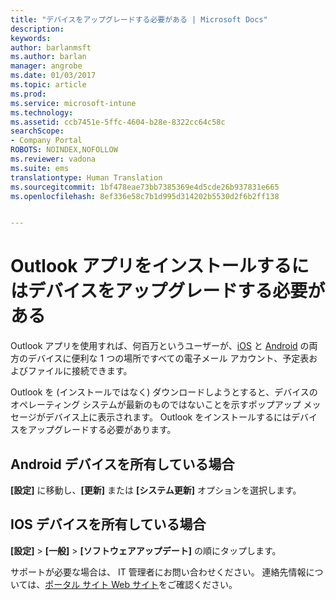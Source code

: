 ```yaml
---
title: "デバイスをアップグレードする必要がある | Microsoft Docs"
description: 
keywords: 
author: barlanmsft
ms.author: barlan
manager: angrobe
ms.date: 01/03/2017
ms.topic: article
ms.prod: 
ms.service: microsoft-intune
ms.technology: 
ms.assetid: ccb7451e-5ffc-4604-b28e-8322cc64c58c
searchScope:
- Company Portal
ROBOTS: NOINDEX,NOFOLLOW
ms.reviewer: vadona
ms.suite: ems
translationtype: Human Translation
ms.sourcegitcommit: 1bf478eae73bb7385369e4d5cde26b937831e665
ms.openlocfilehash: 8ef336e58c7b1d995d314202b5530d2f6b2ff138


---
```


# <a name="you-need-to-upgrade-your-device-to-install-the-outlook-app"></a>Outlook アプリをインストールするにはデバイスをアップグレードする必要がある

Outlook アプリを使用すれば、何百万というユーザーが、[iOS](https://itunes.apple.com/us/app/microsoft-outlook-email-calendar/id951937596?mt=8) と [Android](https://play.google.com/store/apps/details?id=com.microsoft.office.outlook) の両方のデバイスに便利な 1 つの場所ですべての電子メール アカウント、予定表およびファイルに接続できます。

Outlook を (インストールではなく) ダウンロードしようとすると、デバイスのオペレーティング システムが最新のものではないことを示すポップアップ メッセージがデバイス上に表示されます。 Outlook をインストールするにはデバイスをアップグレードする必要があります。

## <a name="if-you-have-an-android-device"></a>Android デバイスを所有している場合
**[設定]** に移動し、**[更新]** または **[システム更新]** オプションを選択します。

## <a name="if-you-have-an-ios-device"></a>IOS デバイスを所有している場合
**[設定]** > **[一般]** > **[ソフトウェアアップデート]** の順にタップします。

サポートが必要な場合は、 IT 管理者にお問い合わせください。 連絡先情報については、[ポータル サイト Web サイト](http://portal.manage.microsoft.com)をご確認ください。



<!--HONumber=Dec16_HO5-->


